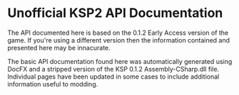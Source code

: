 # Unofficial KSP2 API Documentation
The API documented here is based on the 0.1.2 Early Access version of the game. If you're using a different version then the information contained and presented here may be innacurate.

The basic API documentation found here was automatically generated using DocFX and a stripped version of the KSP 0.1.2 Assembly-CSharp.dll file. Individual pages have been updated in some cases to include additional information useful to modding.